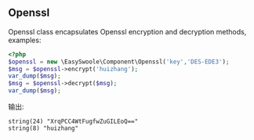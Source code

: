 ## Openssl
Openssl class encapsulates Openssl encryption and decryption methods, examples:
```php
<?php
$openssl = new \EasySwoole\Component\Openssl('key','DES-EDE3');
$msg = $openssl->encrypt('huizhang');
var_dump($msg);
$msg = $openssl->decrypt($msg);
var_dump($msg);
```
输出:
````
string(24) "XrqPCC4WtFugfwZuGILEoQ=="
string(8) "huizhang"
````
